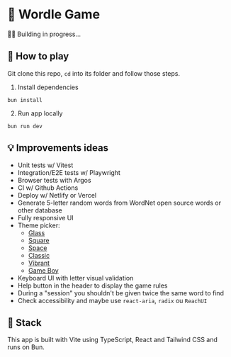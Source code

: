 # 🧩 Wordle Game

👩‍🔧 Building in progress...


## 🚀 How to play
Git clone this repo, `cd` into its folder and follow those steps.

1. Install dependencies
```shell
bun install
```

2. Run app locally
```shell
bun run dev
```

## 💡 Improvements ideas
- Unit tests w/ Vitest
- Integration/E2E tests w/ Playwright
- Browser tests with Argos
- CI w/ Github Actions
- Deploy w/ Netlify or Vercel
- Generate 5-letter random words from WordNet open source words or other database
- Fully responsive UI
- Theme picker:
  - [Glass](https://dribbble.com/shots/17523579-Wordle-ART-Version)
  - [Square](https://dribbble.com/shots/17534266-Wordle)
  - [Space](https://dribbble.com/shots/17523886-WORDLE-Space-edition-2022)
  - [Classic](https://dribbble.com/shots/17335005-Wordle-Redesign)
  - [Vibrant](https://dribbble.com/shots/17516876-Wordle-Redesign-Weekly-Warm-Up)
  - [Game Boy](https://dribbble.com/shots/17440900-WORDLE-gameboy-UI-kit)
- Keyboard UI with letter visual validation
- Help button in the header to display the game rules
- During a "session" you shouldn't be given twice the same word to find
- Check accessibility and maybe use `react-aria`, `radix` ou `ReachUI`


## 🍱 Stack
This app is built with Vite using TypeScript, React and Tailwind CSS and runs on Bun.